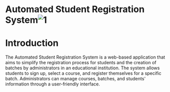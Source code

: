 
# Automated Student Registration System![1](https://github.com/debasis506/skinny-tendency-7143/assets/121310863/388a813f-6d7f-4220-864d-deabfa6b7d2d)
# Introduction
The Automated Student Registration System is a web-based application that aims to simplify the registration process for students and the creation of batches by administrators in an educational institution. The system allows students to sign up, select a course, and register themselves for a specific batch. Administrators can manage courses, batches, and students' information through a user-friendly interface.
